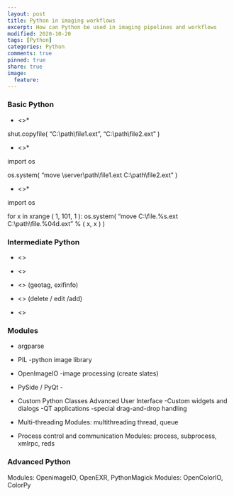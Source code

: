 ```yaml
---
layout: post
title: Python in imaging workflows
excerpt: How can Python be used in imaging pipelines and workflows
modified: 2020-10-20
tags: [Python]
categories: Python
comments: true
pinned: true
share: true
image:
  feature:
---
```

### Basic Python

* <<copy a file>>*

shut.copyfile( “C:\path\file1.ext”, “C:\path\file2.ext” )

* <<rename a file>>*

import os

os.system( “move \\server\path\file1.ext C:\path\file2.ext” )

* <<re-sequence files>>*

import os

for x in xrange ( 1, 101, 1 ):
	os.system( “move C:\file.%s.ext C:\path\file.%04d.ext” % ( x, x ) )

### Intermediate Python

* <<scan directories and apply an operation on specific file types>>

* <<converting image from file format A to file format B>>

* <<scanning for an image with specific metadata>> (geotag, exifinfo)

* <<modify Image Metadata>> (delete / edit /add)

* <<resize all images above a specific resolution>>

### Modules

* argparse

* PIL -python image library

* OpenImageIO -image processing (create slates)

* PySide / PyQt -

* Custom Python Classes
Advanced User Interface
	-Custom widgets and dialogs
	-QT applications
	-special drag-and-drop handling

* Multi-threading
Modules: multithreading thread, queue

* Process control and communication
Modules: process, subprocess, xmlrpc, reds

### Advanced Python
Modules: OpenimageIO, OpenEXR, PythonMagick
Modules: OpenColorIO, ColorPy
